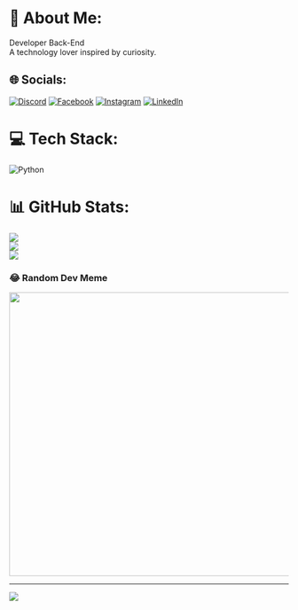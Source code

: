# 💫 About Me:
Developer Back-End<br>A technology lover inspired by curiosity.


## 🌐 Socials:
[![Discord](https://img.shields.io/badge/Discord-%237289DA.svg?logo=discord&logoColor=white)](htttps://discord.gg/GigaTCosta#0144) [![Facebook](https://img.shields.io/badge/Facebook-%231877F2.svg?logo=Facebook&logoColor=white)](https://facebook.com/ThiagoHCosta) [![Instagram](https://img.shields.io/badge/Instagram-%23E4405F.svg?logo=Instagram&logoColor=white)](https://instagram.com/thiagohcost4) [![LinkedIn](https://img.shields.io/badge/LinkedIn-%230077B5.svg?logo=linkedin&logoColor=white)](https://linkedin.com/in/thiago-h-costa) 

# 💻 Tech Stack:
![Python](https://img.shields.io/badge/python-3670A0?style=for-the-badge&logo=python&logoColor=ffdd54)
# 📊 GitHub Stats:
![](https://github-readme-stats.vercel.app/api?username=thgcosta&theme=dark&hide_border=false&include_all_commits=false&count_private=false)<br/>
![](https://github-readme-streak-stats.herokuapp.com/?user=thgcosta&theme=dark&hide_border=false)<br/>
![](https://github-readme-stats.vercel.app/api/top-langs/?username=thgcosta&theme=dark&hide_border=false&include_all_commits=false&count_private=false&layout=compact)

### 😂 Random Dev Meme
<img src="https://random-memer.herokuapp.com/" width="512px"/>

---
[![](https://visitcount.itsvg.in/api?id=thgcosta&icon=3&color=1)](https://visitcount.itsvg.in)

<!-- Proudly created with GPRM ( https://gprm.itsvg.in ) -->